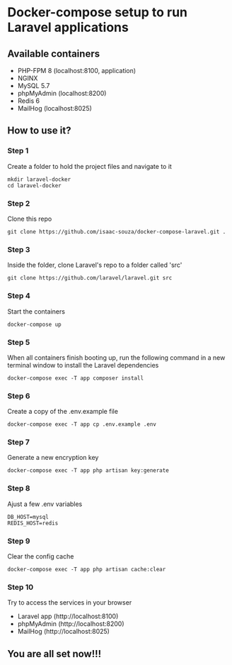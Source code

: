 # Docker-compose setup to run Laravel applications

## Available containers

- PHP-FPM 8 (localhost:8100, application)
- NGINX
- MySQL 5.7
- phpMyAdmin (localhost:8200)
- Redis 6
- MailHog (localhost:8025)

## How to use it?

### Step 1

Create a folder to hold the project files and navigate to it

```
mkdir laravel-docker
cd laravel-docker
```

### Step 2

Clone this repo

```
git clone https://github.com/isaac-souza/docker-compose-laravel.git .
```

### Step 3

Inside the folder, clone Laravel's repo to a folder called 'src'

```
git clone https://github.com/laravel/laravel.git src
```

### Step 4

Start the containers 

```
docker-compose up
```

### Step 5

When all containers finish booting up, run the following command in a new terminal window to install the Laravel dependencies

```
docker-compose exec -T app composer install
```

### Step 6

Create a copy of the .env.example file

```
docker-compose exec -T app cp .env.example .env
```

### Step 7

Generate a new encryption key

```
docker-compose exec -T app php artisan key:generate
```

### Step 8

Ajust a few .env variables

```
DB_HOST=mysql
REDIS_HOST=redis
```

### Step 9

Clear the config cache

```
docker-compose exec -T app php artisan cache:clear
```

### Step 10

Try to access the services in your browser

- Laravel app (http://localhost:8100)
- phpMyAdmin (http://localhost:8200)
- MailHog (http://localhost:8025)

## You are all set now!!!
